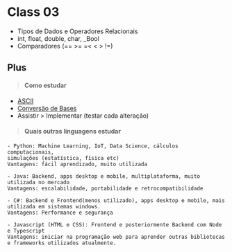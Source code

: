 # Class 03
- Tipos de Dados e Operadores Relacionais
- int, float, double, char, _Bool
- Comparadores (== >= =< < > !=)

## Plus
> #### Como estudar
- [ASCII](https://pt.wikipedia.org/wiki/ASCII)
- [Conversão de Bases](https://www.calculadoraonline.com.br/conversao-bases)
-  Assistir > Implementar (testar cada alteração)

> #### Quais outras linguagens estudar
```
- Python: Machine Learning, IoT, Data Science, cálculos computacionais, 
simulações (estatística, física etc)
Vantagens: fácil aprendizado, muito utilizada

- Java: Backend, apps desktop e mobile, multiplataforma, muito utilizada no mercado
Vantagens: escalabilidade, portabilidade e retrocompatibilidade

- C#: Backend e Frontend(menos utilizado), apps desktop e mobile, mais utilizada em sistemas windows.
Vantagens: Performance e segurança

- Javascript (HTML e CSS): Frontend e posteriormente Backend com Node e Typescript
Vantagens: iniciar na programação web para aprender outras bibliotecas e frameworks utilizados atualmente.
```